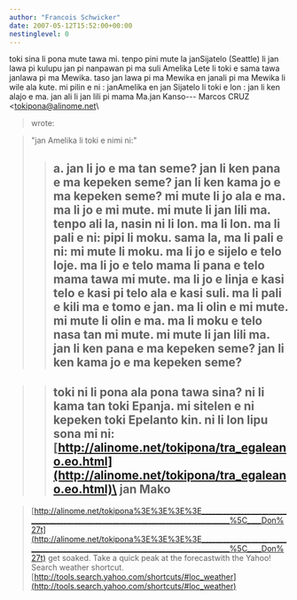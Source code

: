 ```yaml
---
author: "Francois Schwicker"
date: 2007-05-12T15:52:00+00:00
nestinglevel: 0
---
```

toki sina li pona mute tawa mi. tenpo pini mute la janSijatelo (Seattle) li jan lawa pi kulupu jan pi nanpawan pi ma suli Amelika Lete li toki e sama tawa janlawa pi ma Mewika. taso jan lawa pi ma Mewika en janali pi ma Mewika li wile ala kute. mi pilin e ni : janAmelika en jan Sijatelo li toki e lon : jan li ken alajo e ma. jan ali li jan lili pi mama Ma.jan Kanso---
 Marcos CRUZ <[tokipona@alinome.net](mailto://tokipona@alinome.net)\
> wrote:

> "jan Amelika li toki e nimi ni:"
>> a. jan li jo e ma tan seme? jan li ken pana e ma
> kepeken seme? jan li
> ken kama jo e ma kepeken seme? mi mute li jo ala e
> ma. ma li jo e mi
> mute. mi mute li jan lili ma. tenpo ali la, nasin ni
> li lon. ma li
> lon. ma li pali e ni: pipi li moku. sama la, ma li
> pali e ni: mi mute
> li moku. ma li jo e sijelo e telo loje. ma li jo e
> telo mama li pana
> e telo mama tawa mi mute. ma li jo e linja e kasi
> telo e kasi pi telo
> ala e kasi suli. ma li pali e kili ma e tomo e jan.
> ma li olin e mi
> mute. mi mute li olin e ma. ma li moku e telo nasa
> tan mi mute. mi
> mute li jan lili ma. jan li ken pana e ma kepeken
> seme? jan li ken
> kama jo e ma kepeken seme?
>> -----------------------------------

>> toki ni li pona ala pona tawa sina? ni li kama tan
> toki Epanja. mi
> sitelen e ni kepeken toki Epelanto kin. ni li lon
> lipu sona mi ni:
>> [http://alinome.net/tokipona/tra_egaleano.eo.html](http://alinome.net/tokipona/tra_egaleano.eo.html)\
>> jan Mako
>> --

> [http://alinome.net/tokipona%3E%3E%3E%3E________________________________________________________________________________%5C____Don%27t](http://alinome.net/tokipona%3E%3E%3E%3E________________________________________________________________________________%5C____Don%27t) get soaked. Take a quick peak at the forecastwith the Yahoo! Search weather shortcut.[http://tools.search.yahoo.com/shortcuts/#loc_weather](http://tools.search.yahoo.com/shortcuts/#loc_weather)